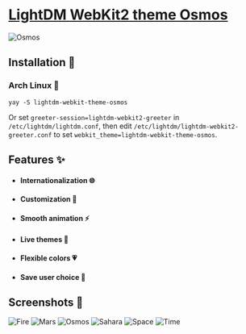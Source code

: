 # [LightDM WebKit2 theme Osmos ](https://warinyourself.github.io/lightdm-webkit-theme-osmos/)

![Osmos](https://user-images.githubusercontent.com/33872448/73593467-c336ce00-4515-11ea-9559-f48c7e82eb37.gif)

## Installation 🍃

### Arch Linux  🐬

```
yay -S lightdm-webkit-theme-osmos
```

Or set `greeter-session=lightdm-webkit2-greeter` in `/etc/lightdm/lightdm.conf`, then edit `/etc/lightdm/lightdm-webkit2-greeter.conf` to set `webkit_theme=lightdm-webkit-theme-osmos`.

## Features ✨
  - #### Internationalization 🌐
  - #### Customization 🌺
  - #### Smooth animation ⚡️
  - #### Live themes 🌿
  - #### Flexible colors 💗
  - #### Save user choice  👾

## Screenshots 🎉
![Fire](https://user-images.githubusercontent.com/33872448/73587854-edff3300-44d1-11ea-9476-f81dd690dd97.png)
![Mars](https://user-images.githubusercontent.com/33872448/73587857-fd7e7c00-44d1-11ea-8293-5e8b9f0c1373.png)
![Osmos](https://user-images.githubusercontent.com/33872448/73587858-fd7e7c00-44d1-11ea-8a84-cf2686b0e9f9.png)
![Sahara](https://user-images.githubusercontent.com/33872448/73587859-fe171280-44d1-11ea-8336-aa9163b5ffd1.png)
![Space](https://user-images.githubusercontent.com/33872448/73587860-fe171280-44d1-11ea-9a4c-16b05bcdf6e2.png)
![Time](https://user-images.githubusercontent.com/33872448/73587861-fe171280-44d1-11ea-8592-107aa4999f18.png)
